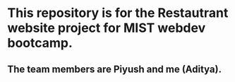 # This repository is for the Restautrant website project for MIST webdev bootcamp.
## The team members are Piyush and me (Aditya).